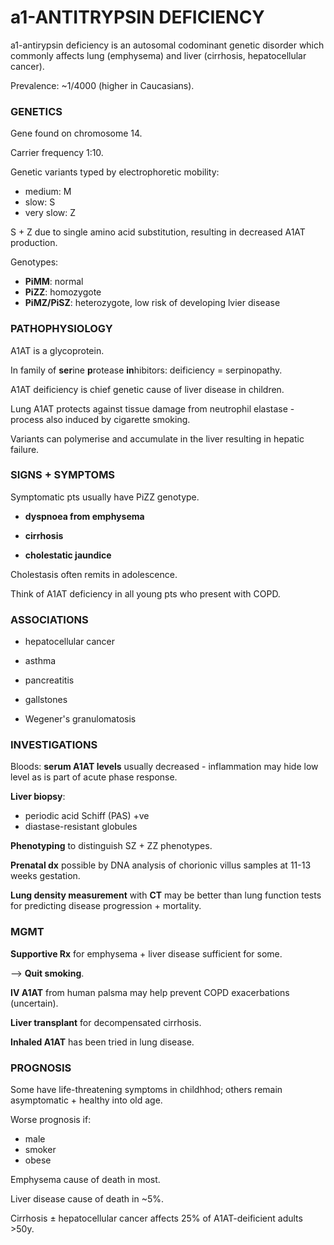 # a1-ANTITRYPSIN DEFICIENCY

a1-antirypsin deficiency is an autosomal codominant genetic disorder which commonly affects lung (emphysema) and liver (cirrhosis, hepatocellular cancer).

Prevalence: ~1/4000 (higher in Caucasians).

### GENETICS

Gene found on chromosome 14.

Carrier frequency 1:10.

Genetic variants typed by electrophoretic mobility:

- medium: M
- slow: S
- very slow: Z

S + Z due to single amino acid substitution, resulting in decreased A1AT production.

Genotypes:

- **PiMM**: normal
- **PiZZ**: homozygote
- **PiMZ/PiSZ**: heterozygote, low risk of developing lvier disease


### PATHOPHYSIOLOGY

A1AT is a glycoprotein. 

In family of **ser**ine **p**rotease **in**hibitors: deificiency = serpinopathy.

A1AT deificiency is chief genetic cause of liver disease in children.

Lung A1AT protects against tissue damage from neutrophil elastase - process also induced by cigarette smoking. 

Variants can polymerise and accumulate in the liver resulting in hepatic failure.

### SIGNS + SYMPTOMS

Symptomatic pts usually have PiZZ genotype.

- **dyspnoea from emphysema**

- **cirrhosis**

- **cholestatic jaundice**

Cholestasis often remits in adolescence.

Think of A1AT deficiency in all young pts who present with COPD.

### ASSOCIATIONS

- hepatocellular cancer

- asthma

- pancreatitis

- gallstones

- Wegener's granulomatosis

### INVESTIGATIONS

Bloods: **serum A1AT levels** usually decreased - inflammation may hide low level as is part of acute phase response.

**Liver biopsy**: 

- periodic acid Schiff (PAS) +ve
- diastase-resistant globules

**Phenotyping** to distinguish SZ + ZZ phenotypes.

**Prenatal dx** possible by DNA analysis of chorionic villus samples at 11-13 weeks gestation.

**Lung density measurement** with **CT** may be better than lung function tests for predicting disease progression + mortality.


### MGMT

**Supportive Rx** for emphysema + liver disease sufficient for some.

--> **Quit smoking**.

**IV A1AT** from human palsma may help prevent COPD exacerbations (uncertain).

**Liver transplant** for decompensated cirrhosis.

**Inhaled A1AT** has been tried in lung disease.

### PROGNOSIS

Some have life-threatening symptoms in childhhod; others remain asymptomatic + healthy into old age.

Worse prognosis if:

- male
- smoker
- obese

Emphysema cause of death in most.

Liver disease cause of death in ~5%.

Cirrhosis ± hepatocellular cancer affects 25% of A1AT-deificient adults >50y.
